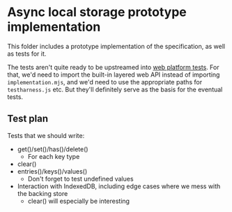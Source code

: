 # Async local storage prototype implementation

This folder includes a prototype implementation of the specification, as well as tests for it.

The tests aren't quite ready to be upstreamed into [web platform tests](https://github.com/w3c/web-platform-tests/). For that, we'd need to import the built-in layered web API instead of importing `implementation.mjs`, and we'd need to use the appropriate paths for `testharness.js` etc. But they'll definitely serve as the basis for the eventual tests.

## Test plan

Tests that we should write:

- get()/set()/has()/delete()
  - For each key type
- clear()
- entries()/keys()/values()
  - Don't forget to test undefined values
- Interaction with IndexedDB, including edge cases where we mess with the backing store
  - clear() will especially be interesting
